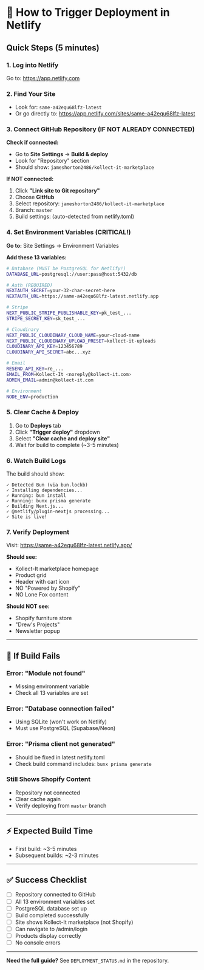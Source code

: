 # 🚀 How to Trigger Deployment in Netlify

## Quick Steps (5 minutes)

### 1. Log into Netlify
Go to: https://app.netlify.com

### 2. Find Your Site
- Look for: `same-a42equ68lfz-latest`
- Or go directly to: https://app.netlify.com/sites/same-a42equ68lfz-latest

### 3. Connect GitHub Repository (IF NOT ALREADY CONNECTED)

**Check if connected:**
- Go to **Site Settings** → **Build & deploy**
- Look for "Repository" section
- Should show: `jameshorton2486/kollect-it-marketplace`

**If NOT connected:**
1. Click **"Link site to Git repository"**
2. Choose **GitHub**
3. Select repository: `jameshorton2486/kollect-it-marketplace`
4. Branch: `master`
5. Build settings: (auto-detected from netlify.toml)

### 4. Set Environment Variables (CRITICAL!)

**Go to:** Site Settings → Environment Variables

**Add these 13 variables:**

```bash
# Database (MUST be PostgreSQL for Netlify!)
DATABASE_URL=postgresql://user:pass@host:5432/db

# Auth (REQUIRED)
NEXTAUTH_SECRET=your-32-char-secret-here
NEXTAUTH_URL=https://same-a42equ68lfz-latest.netlify.app

# Stripe
NEXT_PUBLIC_STRIPE_PUBLISHABLE_KEY=pk_test_...
STRIPE_SECRET_KEY=sk_test_...

# Cloudinary
NEXT_PUBLIC_CLOUDINARY_CLOUD_NAME=your-cloud-name
NEXT_PUBLIC_CLOUDINARY_UPLOAD_PRESET=kollect-it-uploads
CLOUDINARY_API_KEY=123456789
CLOUDINARY_API_SECRET=abc...xyz

# Email
RESEND_API_KEY=re_...
EMAIL_FROM=Kollect-It <noreply@kollect-it.com>
ADMIN_EMAIL=admin@kollect-it.com

# Environment
NODE_ENV=production
```

### 5. Clear Cache & Deploy

1. Go to **Deploys** tab
2. Click **"Trigger deploy"** dropdown
3. Select **"Clear cache and deploy site"**
4. Wait for build to complete (~3-5 minutes)

### 6. Watch Build Logs

The build should show:
```
✓ Detected Bun (via bun.lockb)
✓ Installing dependencies...
✓ Running: bun install
✓ Running: bunx prisma generate
✓ Building Next.js...
✓ @netlify/plugin-nextjs processing...
✓ Site is live!
```

### 7. Verify Deployment

Visit: https://same-a42equ68lfz-latest.netlify.app/

**Should see:**
- Kollect-It marketplace homepage
- Product grid
- Header with cart icon
- NO "Powered by Shopify"
- NO Lone Fox content

**Should NOT see:**
- Shopify furniture store
- "Drew's Projects"
- Newsletter popup

---

## 🐛 If Build Fails

### Error: "Module not found"
- Missing environment variable
- Check all 13 variables are set

### Error: "Database connection failed"
- Using SQLite (won't work on Netlify)
- Must use PostgreSQL (Supabase/Neon)

### Error: "Prisma client not generated"
- Should be fixed in latest netlify.toml
- Check build command includes: `bunx prisma generate`

### Still Shows Shopify Content
- Repository not connected
- Clear cache again
- Verify deploying from `master` branch

---

## ⚡ Expected Build Time

- First build: ~3-5 minutes
- Subsequent builds: ~2-3 minutes

---

## ✅ Success Checklist

- [ ] Repository connected to GitHub
- [ ] All 13 environment variables set
- [ ] PostgreSQL database set up
- [ ] Build completed successfully
- [ ] Site shows Kollect-It marketplace (not Shopify)
- [ ] Can navigate to /admin/login
- [ ] Products display correctly
- [ ] No console errors

---

**Need the full guide?** See `DEPLOYMENT_STATUS.md` in the repository.
